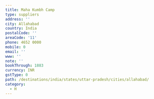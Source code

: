 ```yaml
---
title: Maha Kumbh Camp
type: suppliers
address: ''
city: Allahabad
country: India
postalCode: ''
areaCode: '11'
phone: 4652 0000
mobile: 0
email: ''
www: ''
note: ''
bookThrough: 1883
currency: INR
gstType: 0
path: /destinations/india/states/uttar-pradesh/cities/allahabad/
category:
  - H
---
```


